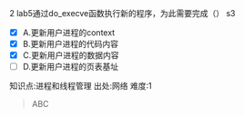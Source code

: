 2
lab5通过do_execve函数执行新的程序，为此需要完成（） s3
- [x] A.更新用户进程的context
- [x] B.更新用户进程的代码内容
- [x] C.更新用户进程的数据内容
- [ ] D.更新用户进程的页表基址

知识点:进程和线程管理
出处:网络
难度:1
> ABC
